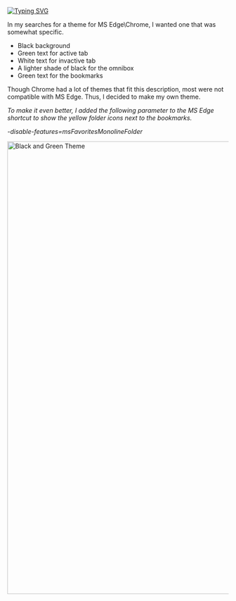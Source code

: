 [![Typing SVG](https://readme-typing-svg.demolab.com?font=Fira+Code&pause=1000&color=9A1DF7&size=24&center=true&width=1000&lines=Black%20and%20Green%20Theme%20for%20Edge-Chrome)](https://git.io/typing-svg)

In my searches for a theme for MS Edge\Chrome, I wanted one that was somewhat specific.
* Black background
* Green text for active tab
* White text for invactive tab
* A lighter shade of black for the omnibox
* Green text for the bookmarks

Though Chrome had a lot of themes that fit this description, most were not compatible with MS Edge. Thus, I decided to make my own theme.

_To make it even better, I added the following parameter to the MS Edge shortcut to show the yellow folder icons next to the bookmarks._

_-disable-features=msFavoritesMonolineFolder_

<img width="1918" height="1028" alt="Black and Green Theme" src="https://github.com/user-attachments/assets/a2bb0060-b6d9-4ed7-9464-6b9a0a151a11" />

